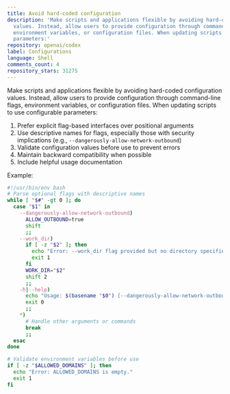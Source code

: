 ```yaml
---
title: Avoid hard-coded configuration
description: 'Make scripts and applications flexible by avoiding hard-coded configuration
  values. Instead, allow users to provide configuration through command-line flags,
  environment variables, or configuration files. When updating scripts to use configurable
  parameters:'
repository: openai/codex
label: Configurations
language: Shell
comments_count: 4
repository_stars: 31275
---
```


Make scripts and applications flexible by avoiding hard-coded configuration values. Instead, allow users to provide configuration through command-line flags, environment variables, or configuration files. When updating scripts to use configurable parameters:

1. Prefer explicit flag-based interfaces over positional arguments
2. Use descriptive names for flags, especially those with security implications (e.g., `--dangerously-allow-network-outbound`)
3. Validate configuration values before use to prevent errors
4. Maintain backward compatibility when possible
5. Include helpful usage documentation

Example:
```bash
#!/usr/bin/env bash
# Parse optional flags with descriptive names
while [ "$#" -gt 0 ]; do
  case "$1" in
    --dangerously-allow-network-outbound)
      ALLOW_OUTBOUND=true
      shift
      ;;
    --work_dir)
      if [ -z "$2" ]; then
        echo "Error: --work_dir flag provided but no directory specified."
        exit 1
      fi
      WORK_DIR="$2"
      shift 2
      ;;
    -h|--help)
      echo "Usage: $(basename "$0") [--dangerously-allow-network-outbound] [--work_dir directory]"
      exit 0
      ;;
    *)
      # Handle other arguments or commands
      break
      ;;
  esac
done

# Validate environment variables before use
if [ -z "$ALLOWED_DOMAINS" ]; then
  echo "Error: ALLOWED_DOMAINS is empty."
  exit 1
fi
```